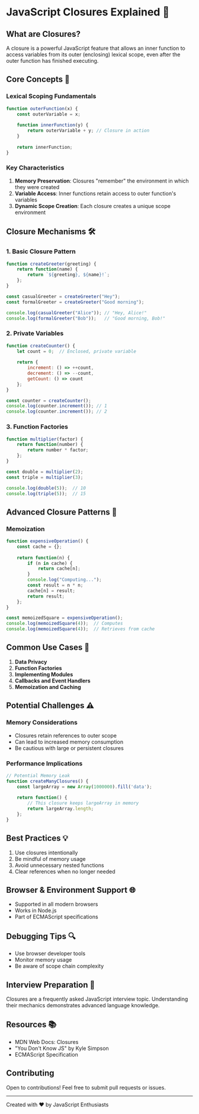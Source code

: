 # JavaScript Closures Explained 🔬

## What are Closures?
A closure is a powerful JavaScript feature that allows an inner function to access variables from its outer (enclosing) lexical scope, even after the outer function has finished executing.

## Core Concepts 🧠

### Lexical Scoping Fundamentals
```javascript
function outerFunction(x) {
    const outerVariable = x;
    
    function innerFunction(y) {
        return outerVariable + y; // Closure in action
    }
    
    return innerFunction;
}
```

### Key Characteristics
1. **Memory Preservation**: Closures "remember" the environment in which they were created
2. **Variable Access**: Inner functions retain access to outer function's variables
3. **Dynamic Scope Creation**: Each closure creates a unique scope environment

## Closure Mechanisms 🛠️

### 1. Basic Closure Pattern
```javascript
function createGreeter(greeting) {
    return function(name) {
        return `${greeting}, ${name}!`;
    };
}

const casualGreeter = createGreeter("Hey");
const formalGreeter = createGreeter("Good morning");

console.log(casualGreeter("Alice")); // "Hey, Alice!"
console.log(formalGreeter("Bob"));   // "Good morning, Bob!"
```

### 2. Private Variables
```javascript
function createCounter() {
    let count = 0;  // Enclosed, private variable
    
    return {
        increment: () => ++count,
        decrement: () => --count,
        getCount: () => count
    };
}

const counter = createCounter();
console.log(counter.increment()); // 1
console.log(counter.increment()); // 2
```

### 3. Function Factories
```javascript
function multiplier(factor) {
    return function(number) {
        return number * factor;
    };
}

const double = multiplier(2);
const triple = multiplier(3);

console.log(double(5));  // 10
console.log(triple(5));  // 15
```

## Advanced Closure Patterns 🚀

### Memoization
```javascript
function expensiveOperation() {
    const cache = {};
    
    return function(n) {
        if (n in cache) {
            return cache[n];
        }
        console.log("Computing...");
        const result = n * n;
        cache[n] = result;
        return result;
    };
}

const memoizedSquare = expensiveOperation();
console.log(memoizedSquare(4));  // Computes
console.log(memoizedSquare(4));  // Retrieves from cache
```

## Common Use Cases 🎯
1. **Data Privacy**
2. **Function Factories**
3. **Implementing Modules**
4. **Callbacks and Event Handlers**
5. **Memoization and Caching**

## Potential Challenges ⚠️

### Memory Considerations
- Closures retain references to outer scope
- Can lead to increased memory consumption
- Be cautious with large or persistent closures

### Performance Implications
```javascript
// Potential Memory Leak
function createManyClosures() {
    const largeArray = new Array(1000000).fill('data');
    
    return function() {
        // This closure keeps largeArray in memory
        return largeArray.length;
    };
}
```

## Best Practices 💡
1. Use closures intentionally
2. Be mindful of memory usage
3. Avoid unnecessary nested functions
4. Clear references when no longer needed

## Browser & Environment Support 🌐
- Supported in all modern browsers
- Works in Node.js
- Part of ECMAScript specifications

## Debugging Tips 🔍
- Use browser developer tools
- Monitor memory usage
- Be aware of scope chain complexity

## Interview Preparation 📝
Closures are a frequently asked JavaScript interview topic. Understanding their mechanics demonstrates advanced language knowledge.

## Resources 📚
- MDN Web Docs: Closures
- "You Don't Know JS" by Kyle Simpson
- ECMAScript Specification

## Contributing
Open to contributions! Feel free to submit pull requests or issues.

---
Created with ❤️ by JavaScript Enthusiasts
